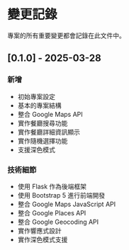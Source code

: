 # 變更記錄

專案的所有重要變更都會記錄在此文件中。

## [0.1.0] - 2025-03-28

### 新增
- 初始專案設定
- 基本的專案結構
- 整合 Google Maps API
- 實作餐廳搜尋功能
- 實作餐廳詳細資訊顯示
- 實作隨機選擇功能
- 支援深色模式

### 技術細節
- 使用 Flask 作為後端框架
- 使用 Bootstrap 5 進行前端開發
- 整合 Google Maps JavaScript API
- 整合 Google Places API
- 整合 Google Geocoding API
- 實作響應式設計
- 實作深色模式支援